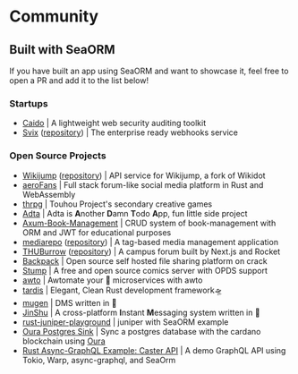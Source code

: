 # Community

## Built with SeaORM

If you have built an app using SeaORM and want to showcase it, feel free to open a PR and add it to the list below!

### Startups

- [Caido](https://caido.io/) | A lightweight web security auditing toolkit
- [Svix](https://www.svix.com/) ([repository](https://github.com/svix/svix-webhooks)) | The enterprise ready webhooks service

### Open Source Projects

- [Wikijump](https://github.com/scpwiki/wikijump) ([repository](https://github.com/scpwiki/wikijump/tree/develop/deepwell)) | API service for Wikijump, a fork of Wikidot
- [aeroFans](https://github.com/naryand/aerofans) | Full stack forum-like social media platform in Rust and WebAssembly
- [thrpg](https://github.com/thrpg/thrpg) | Touhou Project's secondary creative games
- [Adta](https://github.com/aaronleopold/adta) | Adta is **A**nother **D**amn **T**odo **A**pp, fun little side project
- [Axum-Book-Management](https://github.com/lz1998/axum-book-management) | CRUD system of book-management with ORM and JWT for educational purposes
- [mediarepo](https://mediarepo.trivernis.dev) ([repository](https://github.com/Trivernis/mediarepo)) | A tag-based media management application
- [THUBurrow](https://thuburrow.com) ([repository](https://github.com/BobAnkh/THUBurrow)) | A campus forum built by Next.js and Rocket
- [Backpack](https://github.com/JSH32/Backpack) | Open source self hosted file sharing platform on crack
- [Stump](https://github.com/aaronleopold/stump) | A free and open source comics server with OPDS support
- [awto](https://github.com/awto-rs/awto) | Awtomate your 🦀 microservices with awto
- [tardis](https://github.com/ideal-world/tardis) | Elegant, Clean Rust development framework🛸
- [mugen](https://github.com/koopa1338/mugen-dms) | DMS written in 🦀
- [JinShu](https://github.com/gengteng/jinshu) | A cross-platform **I**nstant **M**essaging system written in 🦀
- [rust-juniper-playground](https://github.com/Yama-Tomo/rust-juniper-playground) | juniper with SeaORM example
- [Oura Postgres Sink](https://github.com/dcSpark/oura-postgres-sink) | Sync a postgres database with the cardano blockchain using [Oura](https://github.com/txpipe/oura)
- [Rust Async-GraphQL Example: Caster API](https://github.com/bkonkle/rust-example-caster-api) | A demo GraphQL API using Tokio, Warp, async-graphql, and SeaOrm
